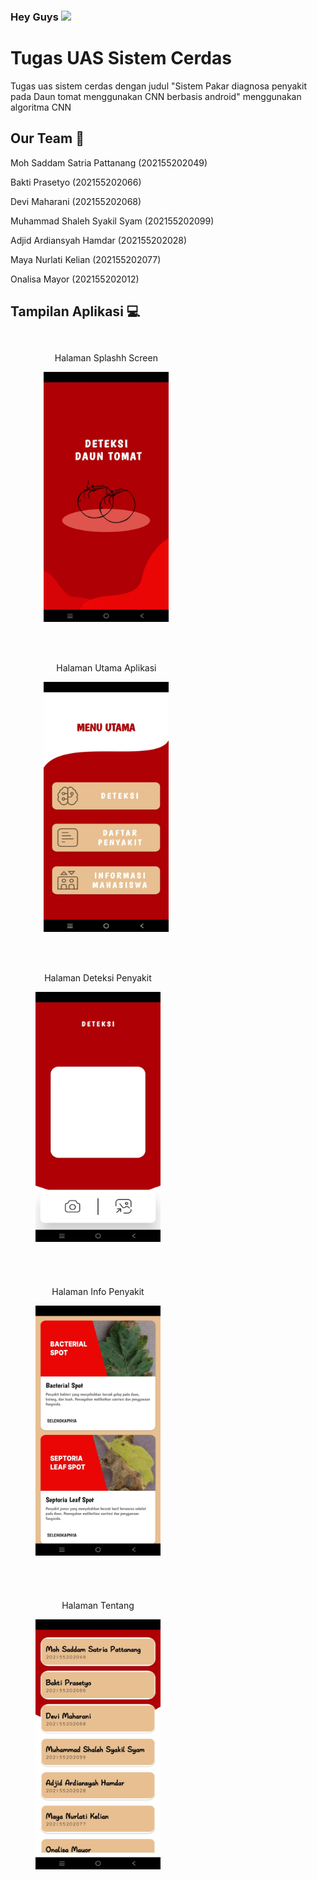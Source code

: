 ### Hey Guys <img src="https://media.giphy.com/media/mGcNjsfWAjY5AEZNw6/giphy.gif" width="50">
# Tugas UAS Sistem Cerdas

Tugas uas sistem cerdas dengan judul "Sistem Pakar diagnosa penyakit pada Daun tomat menggunakan CNN berbasis android"
menggunakan algoritma CNN

## Our Team 🌱
<p>Moh Saddam Satria Pattanang (202155202049)</p>
<p>Bakti Prasetyo (202155202066)</p>
<p>Devi Maharani (202155202068)</p>
<p>Muhammad Shaleh Syakil Syam (202155202099)</p>
<p>Adjid Ardiansyah Hamdar (202155202028)</p>
<p>Maya Nurlati Kelian (202155202077)</p>
<p>Onalisa Mayor (202155202012)</p>

## Tampilan Aplikasi 💻
<div style="display: flex; flex-wrap: wrap; gap: 20px;">
  <figure style="width: 45%; text-align: center;">
  <p>Halaman Splashh Screen</p>
    <img width="200" height="400" src="gambar/utama.jpg">
  </figure>
  <figure style="width: 45%; text-align: center;">
  <p>Halaman Utama Aplikasi</p>
    <img width="200" height="400" src="gambar/utama2.jpg">
  </figure>
  <figure style="margin-bottom: 20px; text-align: center;">
  <p>Halaman Deteksi Penyakit</p>
    <img width="200" height="400" src="gambar/deteksi.jpg">
  </figure>
  <figure style="margin-bottom: 20px; text-align: center;">
  <p>Halaman Info Penyakit</p>
    <img width="200" height="400" src="gambar/infopenyakit.jpg">
  </figure>
  <figure style="margin-bottom: 20px; text-align: center;">
  <p>Halaman Tentang</p>
    <img width="200" height="400" src="gambar/tentang.jpg">
  </figure>
</div>


